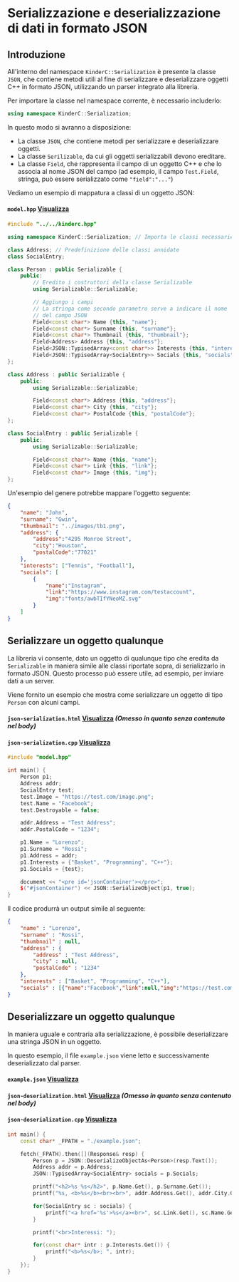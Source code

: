 # Serializzazione e deserializzazione di dati in formato JSON

## Introduzione
All'interno del namespace `KinderC::Serialization` è presente la classe `JSON`, che contiene metodi utili al fine di serializzare e deserializzare oggetti C++ in formato JSON, utilizzando un parser integrato alla libreria.

Per importare la classe nel namespace corrente, è necessario includerlo:
```cpp
using namespace KinderC::Serialization;
```

In questo modo si avranno a disposizione:
- La classe `JSON`, che contiene metodi per serializzare e deserializzare oggetti.
- La classe `Serilizable`, da cui gli oggetti serializzabili devono ereditare.
- La classe `Field`, che rappresenta il campo di un oggetto C++ e che lo associa al nome JSON del campo (ad esempio, il campo `Test.Field`, stringa, può essere serializzato come `"field":"..."`)

Vediamo un esempio di mappatura a classi di un oggetto JSON:

#### **`model.hpp`** [Visualizza](../../../../examples/10-json/model.hpp)
```cpp
#include "../../kinderc.hpp"

using namespace KinderC::Serialization; // Importa le classi necessarie

class Address; // Predefinizione delle classi annidate
class SocialEntry;

class Person : public Serializable {
    public:
        // Eredito i costruttori della classe Serializable
        using Serializable::Serializable;

        // Aggiungo i campi
        // La stringa come secondo parametro serve a indicare il nome
        // del campo JSON
        Field<const char*> Name {this, "name"};
        Field<const char*> Surname {this, "surname"};
        Field<const char*> Thumbnail {this, "thumbnail"};
        Field<Address> Address {this, "address"};
        Field<JSON::TypisedArray<const char*>> Interests {this, "interests"};
        Field<JSON::TypisedArray<SocialEntry>> Socials {this, "socials"};
};

class Address : public Serializable {
    public:
        using Serializable::Serializable;

        Field<const char*> Address {this, "address"};
        Field<const char*> City {this, "city"};
        Field<const char*> PostalCode {this, "postalCode"};
};

class SocialEntry : public Serializable {
    public:
        using Serializable::Serializable;

        Field<const char*> Name {this, "name"};
        Field<const char*> Link {this, "link"};
        Field<const char*> Image {this, "img"};
};
```

Un'esempio del genere potrebbe mappare l'oggetto seguente:
```json
{
    "name": "John",
    "surname": "Gwin",
    "thumbnail": "../images/tb1.png",
    "address": {
        "address":"4295 Monroe Street",
        "city":"Houston",
        "postalCode":"77021"
    },
    "interests": ["Tennis", "Football"],
    "socials": [
        {
            "name":"Instagram", 
            "link":"https://www.instagram.com/testaccount", 
            "img":"fonts/awbTIfYNeoMZ.svg"
        }
    ]
}
```

## Serializzare un oggetto qualunque

La libreria vi consente, dato un oggetto di qualunque tipo che eredita da `Serializable` in maniera simile alle classi riportate sopra, di serializzarlo in formato JSON. Questo processo può essere utile, ad esempio, per inviare dati a un server.

Viene fornito un esempio che mostra come serializzare un oggetto di tipo `Person` con alcuni campi.

#### **`json-serialization.html`** [Visualizza](../../../../examples/10-json/json-serialization.html) *(Omesso in quanto senza contenuto nel body)*

#### **`json-serialization.cpp`** [Visualizza](../../../../examples/10-json/json-serialization.cpp)

```cpp
#include "model.hpp"

int main() {
    Person p1;
    Address addr;
    SocialEntry test;
    test.Image = "https://test.com/image.png";
    test.Name = "Facebook";
    test.Destroyable = false;

    addr.Address = "Test Address";
    addr.PostalCode = "1234";

    p1.Name = "Lorenzo";
    p1.Surname = "Rossi";
    p1.Address = addr;
    p1.Interests = {"Basket", "Programming", "C++"};
    p1.Socials = {test};

    document << "<pre id='jsonContainer'></pre>";
    $("#jsonContainer") << JSON::SerializeObject(p1, true);
}
```

Il codice produrrà un output simile al seguente:
```json
{
	"name" : "Lorenzo",
	"surname" : "Rossi",
	"thumbnail" : null,
	"address" : {
		"address" : "Test Address",
		"city" : null,
		"postalCode" : "1234"
	},
	"interests" : ["Basket", "Programming", "C++"],
	"socials" : [{"name":"Facebook","link":null,"img":"https://test.com/image.png"}]
}
```

## Deserializzare un oggetto qualunque

In maniera uguale e contraria alla serializzazione, è possibile deserializzare una stringa JSON in un oggetto.

In questo esempio, il file `example.json` viene letto e successivamente deserializzato dal parser.

#### **`example.json`** [Visualizza](../../../../examples/10-json/example.json) 
#### **`json-deserialization.html`** [Visualizza](../../../../examples/10-json/json-deserialization.html) *(Omesso in quanto senza contenuto nel body)*

#### **`json-deserialization.cpp`** [Visualizza](../../../../examples/10-json/json-deserialization.cpp)

```cpp
int main() {
    const char* _FPATH = "./example.json";

    fetch(_FPATH).then([](Response& resp) {
        Person p = JSON::DeserializeObjectAs<Person>(resp.Text());
        Address addr = p.Address;
        JSON::TypisedArray<SocialEntry> socials = p.Socials;

        printf("<h2>%s %s</h2>", p.Name.Get(), p.Surname.Get());
        printf("%s, <b>%s</b><br><br>", addr.Address.Get(), addr.City.Get());

        for(SocialEntry sc : socials) {
            printf("<a href='%s'>%s</a><br>", sc.Link.Get(), sc.Name.Get());
        }

        printf("<br>Interessi: ");

        for(const char* intr : p.Interests.Get()) {
            printf("<b>%s</b>; ", intr);
        }
    });
}
```